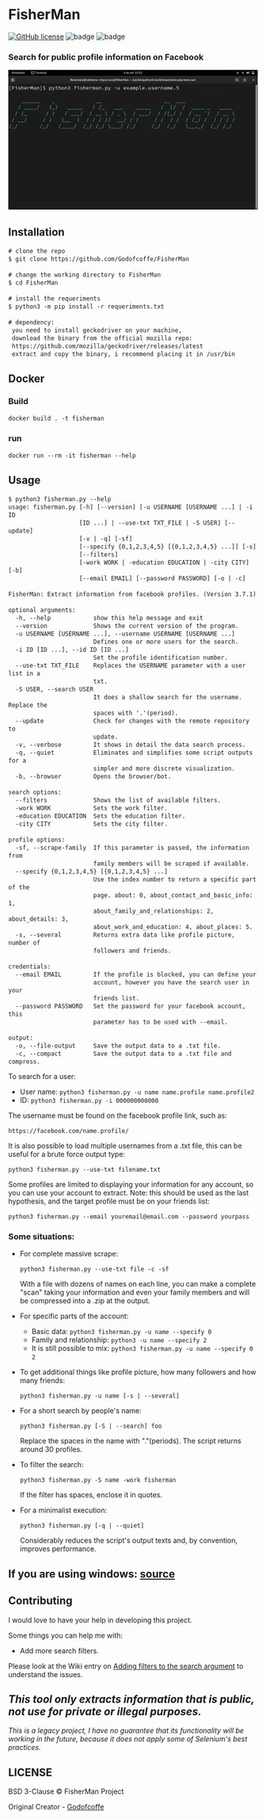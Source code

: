 # FisherMan

[![GitHub license](https://img.shields.io/github/license/Godofcoffe/FisherMan)](https://github.com/Godofcoffe/FisherMan/blob/main/LICENSE)
![badge](https://img.shields.io/badge/version-3.7.1-blue)
![badge](https://img.shields.io/badge/python-%3E%3D3.8-orange)

### Search for public profile information on Facebook

![demo-gif](demo-fisherman.gif)

## Installation

```console
# clone the repo
$ git clone https://github.com/Godofcoffe/FisherMan

# change the working directory to FisherMan
$ cd FisherMan

# install the requeriments
$ python3 -m pip install -r requeriments.txt

# dependency:
 you need to install geckodriver on your machine,
 download the binary from the official mozilla repo:
 https://github.com/mozilla/geckodriver/releases/latest
 extract and copy the binary, i recommend placing it in /usr/bin
```

## Docker

### Build

```console
docker build . -t fisherman
```

### run
```console
docker run --rm -it fisherman --help
```

## Usage

```console
$ python3 fisherman.py --help
usage: fisherman.py [-h] [--version] [-u USERNAME [USERNAME ...] | -i ID
                    [ID ...] | --use-txt TXT_FILE | -S USER] [--update]
                    [-v | -q] [-sf]
                    [--specify {0,1,2,3,4,5} [{0,1,2,3,4,5} ...]] [-s]
                    [--filters]
                    [-work WORK | -education EDUCATION | -city CITY] [-b]
                    [--email EMAIL] [--password PASSWORD] [-o | -c]

FisherMan: Extract information from facebook profiles. (Version 3.7.1)

optional arguments:
  -h, --help            show this help message and exit
  --version             Shows the current version of the program.
  -u USERNAME [USERNAME ...], --username USERNAME [USERNAME ...]
                        Defines one or more users for the search.
  -i ID [ID ...], --id ID [ID ...]
                        Set the profile identification number.
  --use-txt TXT_FILE    Replaces the USERNAME parameter with a user list in a
                        txt.
  -S USER, --search USER
                        It does a shallow search for the username. Replace the
                        spaces with '.'(period).
  --update              Check for changes with the remote repository to
                        update.
  -v, --verbose         It shows in detail the data search process.
  -q, --quiet           Eliminates and simplifies some script outputs for a
                        simpler and more discrete visualization.
  -b, --browser         Opens the browser/bot.

search options:
  --filters             Shows the list of available filters.
  -work WORK            Sets the work filter.
  -education EDUCATION  Sets the education filter.
  -city CITY            Sets the city filter.

profile options:
  -sf, --scrape-family  If this parameter is passed, the information from
                        family members will be scraped if available.
  --specify {0,1,2,3,4,5} [{0,1,2,3,4,5} ...]
                        Use the index number to return a specific part of the
                        page. about: 0, about_contact_and_basic_info: 1,
                        about_family_and_relationships: 2, about_details: 3,
                        about_work_and_education: 4, about_places: 5.
  -s, --several         Returns extra data like profile picture, number of
                        followers and friends.

credentials:
  --email EMAIL         If the profile is blocked, you can define your
                        account, however you have the search user in your
                        friends list.
  --password PASSWORD   Set the password for your facebook account, this
                        parameter has to be used with --email.

output:
  -o, --file-output     Save the output data to a .txt file.
  -c, --compact         Save the output data to a .txt file and compress.
```

To search for a user:

* User name: `python3 fisherman.py -u name name.profile name.profile2`
* ID: `python3 fisherman.py -i 000000000000`

The username must be found on the facebook profile link, such as:

```
https://facebook.com/name.profile/
```

It is also possible to load multiple usernames from a .txt file, this can be useful for a brute force output type:

```
python3 fisherman.py --use-txt filename.txt
```

Some profiles are limited to displaying your information for any account, so you can use your account to extract. Note:
this should be used as the last hypothesis, and the target profile must be on your friends list:

```
python3 fisherman.py --email youremail@email.com --password yourpass
```

### Some situations:

* For complete massive scrape:
  ```
  python3 fisherman.py --use-txt file -c -sf
  ```
  With a file with dozens of names on each line, you can make a complete "scan" taking your information and even your
  family members and will be compressed into a .zip at the output.


* For specific parts of the account:
    * Basic data: `python3 fisherman.py -u name --specify 0`
    * Family and relationship: `python3 -u name --specify 2`
    * It is still possible to mix: `python3 fisherman.py -u name --specify 0 2`


* To get additional things like profile picture, how many followers and how many friends:
  ```
  python3 fisherman.py -u name [-s | --several]
  ```
  
* For a short search by people's name:
  ```
  python3 fisherman.py [-S | --search] foo
  ```
  Replace the spaces in the name with "."(periods).
  The script returns around 30 profiles.

* To filter the search:
  ```
  python3 fisherman.py -S name -work fisherman
  ```
  If the filter has spaces, enclose it in quotes.
  
* For a minimalist execution:
  ```
  python3 fisherman.py [-q | --quiet]
  ```
  Considerably reduces the script's output texts and, by convention, improves performance.

## If you are using windows: [source](https://github.com/Godofcoffe/FisherMan/tree/compatible-with-windows)

## Contributing
I would love to have your help in developing this project.

Some things you can help me with:
  * Add more search filters.

Please look at the Wiki entry on [Adding filters to the search argument](https://github.com/Godofcoffe/FisherMan/wiki/Adding-filters-to-the-search-argument) to understand the issues.

## *This tool only extracts information that is public, not use for private or illegal purposes.*
_This is a legacy project, I have no guarantee that its functionality will be working in the future, because it does not apply some of Selenium's best practices._

## LICENSE

BSD 3-Clause © FisherMan Project

Original Creator - [Godofcoffe](https://github.com/Godofcoffe)
